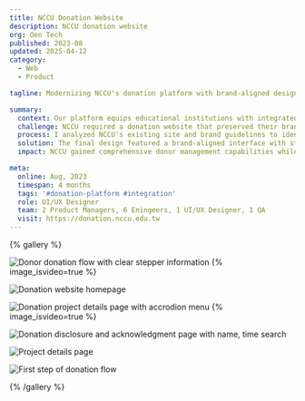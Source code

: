 ```yaml
---
title: NCCU Donation Website
description: NCCU donation website
org: Oen Tech
published: 2023-08
updated: 2025-04-12
category:
  - Web
  - Product

tagline: Modernizing NCCU's donation platform with brand-aligned design and streamlined user experience.

summary:
  context: Our platform equips educational institutions with integrated donation management tools that handle payments, receipts, and donor relationships. For NCCU, we not only delivered a custom donation experience but also enhanced our core platform with new functionalities that addressed their specific institutional requirements.
  challenge: NCCU required a donation website that preserved their brand while delivering a more refined user experience. The challenge was to create a tailored user experience for their donors while developing new platform features that would benefit all clients.
  process: I analyzed NCCU's existing site and brand guidelines to identify improvement opportunities.  Through each design iteration responded to stakeholder feedback, we ensure alignment with institutional goals and user needs. This allowed us to maintained familiar navigation patterns while introducing cleaner layouts ans smooth donation flow.
  solution: The final design featured a brand-aligned interface with streamlined donation flows plus significant platform enhancements. We expanded our payment processing options, implemented flexible donation cycles, and developed automated appreciation communications, delivering a solution that met NCCU's needs while improving our platform's core capabilities.
  impact: NCCU gained comprehensive donor management capabilities while presenting a professional interface to donors, now processing over 200 monthly donations and handling $10M+ in monthly transactions. This successful implementation established our credibility in the education sector, leading to partnerships with similar institutions.

meta:
  online: Aug, 2023
  timespan: 4 months
  tags: '#donation-platform #integration'
  role: UI/UX Designer
  team: 2 Product Managers, 6 Eningeers, 1 UI/UX Designer, 1 QA
  visit: https://donation.nccu.edu.tw
---
```


{% gallery %}

![Donor donation flow with clear stepper information](work/jv1cnt5v1rmw3av5fsqw) {% image_isvideo=true %}

![Donation website homepage](work/c97585af-e1b2-498a-ac4b-57be932e8ba5)

![Donation project details page with accrodion menu](work/cspbbc8izycvpfeztizg) {% image_isvideo=true %}

![Donation disclosure and acknowledgment page with name, time search](work/28fe7a47-c233-441e-b879-dc9ca3fdfac1)

![Project details page](work/vgthamisx2zfdjhwuszn)

![First step of donation flow](work/c3b131bf-5802-41dc-9288-5a03057ac174)

{% /gallery %}
